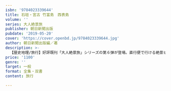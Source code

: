 ```yaml
---
isbn: '9784023339644'
title: 石垣・宮古 竹富島　西表島
volume: ''
series: 大人絶景旅
publisher: 朝日新聞出版
pubdate: '2019-05-20'
cover: 'https://cover.openbd.jp/9784023339644.jpg'
author: 朝日新聞出版編／著
description: >-
  【歴史地理/旅行】好評既刊「大人絶景旅」シリーズの第６弾が登場。直行便で行ける絶景ビーチが大人気の石垣島、宮古島にくわ、高級リゾートホテルでゆっくりできる竹富島や小浜島など、周辺離島までしっかり紹介。付録には絶景スポットを網羅した石垣・宮古島の大判ドライブMAP付き。
price: '1100'
genre: ''
target: 一般
format: 全集・双書
content: 旅行

---
```

